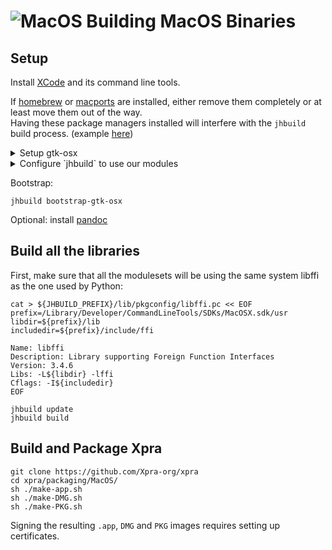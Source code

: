# ![MacOS](../images/icons/osx.png) Building MacOS Binaries

## Setup
Install [XCode](https://developer.apple.com/xcode/) and its command line tools.

If [homebrew](https://brew.sh/) or [macports](https://www.macports.org/) are installed, either remove them completely or at least move them out of the way. \
Having these package managers installed will interfere with the `jhbuild` build process. (example [here](https://github.com/Xpra-org/gtk-osx-build/issues/47))


<details>
  <summary>Setup gtk-osx</summary>

Download the latest version of the [gtk-osx](https://wiki.gnome.org/Projects/GTK/OSX/Building) setup script and run it:
```shell
git clone https://github.com/Xpra-org/gtk-osx-build
cd gtk-osx-build
sh gtk-osx-setup.sh
```
This will have installed `jhbuild` in `~/.new_local/bin`, so let's add this to our `$PATH`:
```shell
export PATH=$PATH:~/.new_local/bin/
```
</details>
<details>
  <summary>Configure `jhbuild` to use our modules</summary>

From the `gtk-osx-build` directory, run:
```shell
ln -sf "$(realpath .)/jhbuildrc-gtk-osx" ~/.config/jhbuildrc
ln -sf "$(realpath .)/jhbuildrc-custom" ~/.config/jhbuildrc-custom
```
</details>

Bootstrap:
```shell
jhbuild bootstrap-gtk-osx
```

Optional: install [pandoc](https://pandoc.org/installing.html#macos)

## Build all the libraries

First, make sure that all the modulesets will be using the same system libffi
as the one used by Python:
```commandline
cat > ${JHBUILD_PREFIX}/lib/pkgconfig/libffi.pc << EOF
prefix=/Library/Developer/CommandLineTools/SDKs/MacOSX.sdk/usr
libdir=${prefix}/lib
includedir=${prefix}/include/ffi

Name: libffi
Description: Library supporting Foreign Function Interfaces
Version: 3.4.6
Libs: -L${libdir} -lffi
Cflags: -I${includedir}
EOF
```
```shell
jhbuild update
jhbuild build
```

## Build and Package Xpra
```shell
git clone https://github.com/Xpra-org/xpra
cd xpra/packaging/MacOS/
sh ./make-app.sh
sh ./make-DMG.sh
sh ./make-PKG.sh
```
Signing the resulting `.app`, `DMG` and `PKG` images requires setting up certificates.
